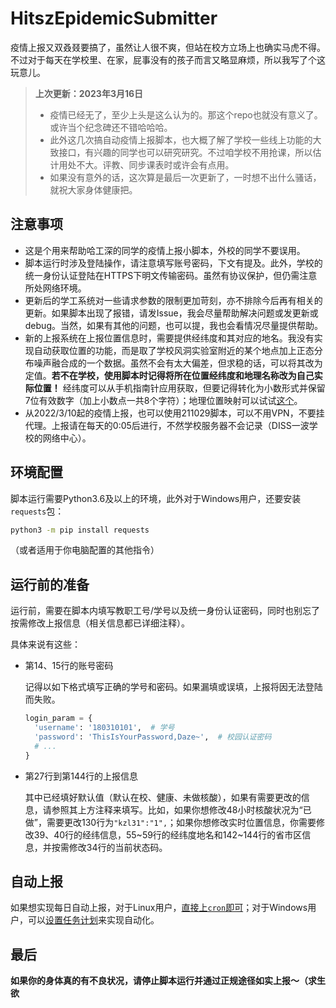 # HitszEpidemicSubmitter

疫情上报又双叒叕要搞了，虽然让人很不爽，但站在校方立场上也确实马虎不得。不过对于每天在学校里、在家，屁事没有的孩子而言又略显麻烦，所以我写了个这玩意儿。

>  **上次更新：2023年3月16日**
>
> - 疫情已经无了，至少上头是这么认为的。那这个repo也就没有意义了。或许当个纪念碑还不错哈哈哈。
> - 此外这几次搞自动疫情上报脚本，也大概了解了学校一些线上功能的大致接口，有兴趣的同学也可以研究研究。不过咱学校不用抢课，所以估计用处不大。评教、同步课表时或许会有点用。
> - 如果没有意外的话，这次算是最后一次更新了，一时想不出什么骚话，就祝大家身体健康把。

## 注意事项

- 这是个用来帮助哈工深的同学的疫情上报小脚本，外校的同学不要误用。
- 脚本运行时涉及登陆操作，请注意填写账号密码，下文有提及。此外，学校的统一身份认证登陆在HTTPS下明文传输密码。虽然有协议保护，但仍需注意所处网络环境。
- 更新后的学工系统对一些请求参数的限制更加苛刻，亦不排除今后再有相关的更新。如果脚本出现了报错，请发Issue，我会尽量帮助解决问题或发更新或debug。当然，如果有其他的问题，也可以提，我也会看情况尽量提供帮助。
- 新的上报系统在上报位置信息时，需要提供经纬度和其对应的地名。我没有实现自动获取位置的功能，而是取了学校风洞实验室附近的某个地点加上正态分布噪声融合成的一个数据。虽然不会有太大偏差，但求稳的话，可以将其改为定值。**若不在学校，使用脚本时记得将所在位置经纬度和地理名称改为自己实际位置！** 经纬度可以从手机指南针应用获取，但要记得转化为小数形式并保留7位有效数字（加上小数点一共8个字符）；地理位置映射可以试试[这个](https://map.yanue.net/)。
- 从2022/3/10起的疫情上报，也可以使用211029脚本，可以不用VPN，不要挂代理。上报请在每天的0:05后进行，不然学校服务器不会记录（DISS一波学校的网络中心）。

## 环境配置

脚本运行需要Python3.6及以上的环境，此外对于Windows用户，还要安装`requests`包：

```bash
python3 -m pip install requests
```
（或者适用于你电脑配置的其他指令）

## 运行前的准备

运行前，需要在脚本内填写教职工号/学号以及统一身份认证密码，同时也别忘了按需修改上报信息（相关信息都已详细注释）。

具体来说有这些：

- 第14、15行的账号密码
  
  记得以如下格式填写正确的学号和密码。如果漏填或误填，上报将因无法登陆而失败。
  ```python
  login_param = {
    'username': '180310101',  # 学号
    'password': 'ThisIsYourPassword,Daze~',  # 校园认证密码
    # ...
  }
  ```
- 第27行到第144行的上报信息
  
  其中已经填好默认值（默认在校、健康、未做核酸），如果有需要更改的信息，请参照其上方注释来填写。比如，如果你想修改48小时核酸状况为“已做”，需要更改130行为`"kzl31":"1",`；如果你想修改实时位置信息，你需要修改39、40行的经纬信息，55\~59行的经纬度地名和142\~144行的省市区信息，并按需修改34行的当前状态码。

## 自动上报

如果想实现每日自动上报，对于Linux用户，[直接上`cron`即可](https://cloud.tencent.com/developer/article/1360036)；对于Windows用户，可以[设置任务计划](https://jingyan.baidu.com/article/9080802200cc15fd91c80fcf.html)来实现自动化。

## 最后

**如果你的身体真的有不良状况，请停止脚本运行并通过正规途径如实上报～（求生欲**
